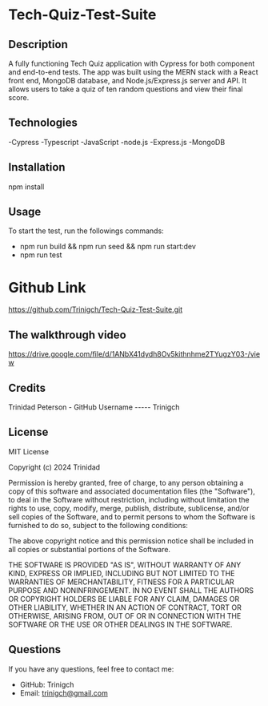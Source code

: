 # Tech-Quiz-Test-Suite


## Description
A fully functioning Tech Quiz application with Cypress for both component and end-to-end tests. The app was built using the MERN stack with a React front end, MongoDB database, and Node.js/Express.js server and API. It allows users to take a quiz of ten random questions and view their final score.


## Technologies

-Cypress
-Typescript
-JavaScript
-node.js
-Express.js
-MongoDB

## Installation

npm install 



## Usage

To start the test, run the followings commands:

 - npm run build && npm run seed && npm run start:dev
 - npm run test

# Github Link

https://github.com/Trinigch/Tech-Quiz-Test-Suite.git

##  The walkthrough video 

https://drive.google.com/file/d/1ANbX41dydh8Ov5kithnhme2TYugzY03-/view

## Credits

Trinidad Peterson - GitHub Username ----- Trinigch


## License
MIT License

Copyright (c) 2024 Trinidad

Permission is hereby granted, free of charge, to any person obtaining a copy of this software and associated documentation files (the "Software"), to deal in the Software without restriction, including without limitation the rights to use, copy, modify, merge, publish, distribute, sublicense, and/or sell copies of the Software, and to permit persons to whom the Software is furnished to do so, subject to the following conditions:

The above copyright notice and this permission notice shall be included in all copies or substantial portions of the Software.

THE SOFTWARE IS PROVIDED "AS IS", WITHOUT WARRANTY OF ANY KIND, EXPRESS OR IMPLIED, INCLUDING BUT NOT LIMITED TO THE WARRANTIES OF MERCHANTABILITY, FITNESS FOR A PARTICULAR PURPOSE AND NONINFRINGEMENT. IN NO EVENT SHALL THE AUTHORS OR COPYRIGHT HOLDERS BE LIABLE FOR ANY CLAIM, DAMAGES OR OTHER LIABILITY, WHETHER IN AN ACTION OF CONTRACT, TORT OR OTHERWISE, ARISING FROM, OUT OF OR IN CONNECTION WITH THE SOFTWARE OR THE USE OR OTHER DEALINGS IN THE SOFTWARE.

## Questions
 If you have any questions, feel free to contact me:

 - GitHub: Trinigch
 - Email: trinigch@gmail.com

